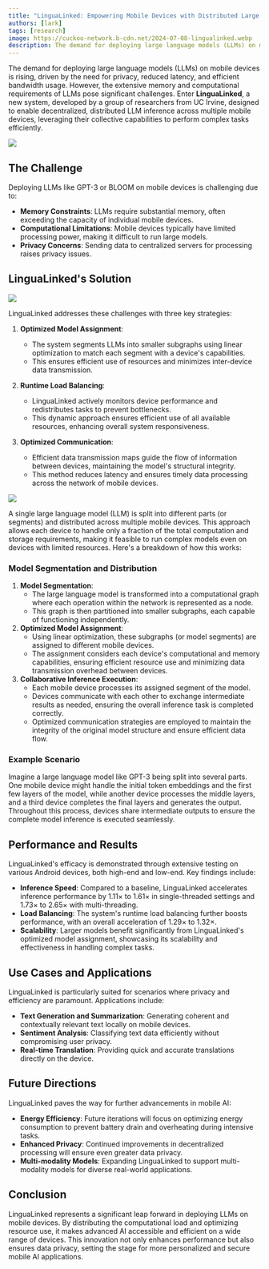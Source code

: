 ```yaml
---
title: "LinguaLinked: Empowering Mobile Devices with Distributed Large Language Models"
authors: [lark]
tags: [research]
image: https://cuckoo-network.b-cdn.net/2024-07-08-lingualinked.webp
description: The demand for deploying large language models (LLMs) on mobile devices is rising, driven by the need for privacy, reduced latency, and efficient bandwidth usage. However, the extensive memory and computational requirements of LLMs pose significant challenges.
---
```



The demand for deploying large language models (LLMs) on mobile devices is rising, driven by the need for privacy, reduced latency, and efficient bandwidth usage. However, the extensive memory and computational requirements of LLMs pose significant challenges. Enter **LinguaLinked**, a new system, developed by a group of researchers from UC Irvine, designed to enable decentralized, distributed LLM inference across multiple mobile devices, leveraging their collective capabilities to perform complex tasks efficiently.

![](https://cuckoo-network.b-cdn.net/2024-07-08-lingualinked.webp)

## The Challenge

Deploying LLMs like GPT-3 or BLOOM on mobile devices is challenging due to:
- **Memory Constraints**: LLMs require substantial memory, often exceeding the capacity of individual mobile devices.
- **Computational Limitations**: Mobile devices typically have limited processing power, making it difficult to run large models.
- **Privacy Concerns**: Sending data to centralized servers for processing raises privacy issues.

## LinguaLinked's Solution

![](https://cuckoo-network.b-cdn.net/lingualinked.webp)

LinguaLinked addresses these challenges with three key strategies:

1. **Optimized Model Assignment**:
   - The system segments LLMs into smaller subgraphs using linear optimization to match each segment with a device's capabilities.
   - This ensures efficient use of resources and minimizes inter-device data transmission.

2. **Runtime Load Balancing**:
   - LinguaLinked actively monitors device performance and redistributes tasks to prevent bottlenecks.
   - This dynamic approach ensures efficient use of all available resources, enhancing overall system responsiveness.

3. **Optimized Communication**:
   - Efficient data transmission maps guide the flow of information between devices, maintaining the model's structural integrity.
   - This method reduces latency and ensures timely data processing across the network of mobile devices.

![](https://cuckoo-network.b-cdn.net/lingualinked-lb.webp)



A single large language model (LLM) is split into different parts (or segments) and distributed across multiple mobile devices. This approach allows each device to handle only a fraction of the total computation and storage requirements, making it feasible to run complex models even on devices with limited resources. Here's a breakdown of how this works:

### Model Segmentation and Distribution

1. **Model Segmentation**:
   - The large language model is transformed into a computational graph where each operation within the network is represented as a node.
   - This graph is then partitioned into smaller subgraphs, each capable of functioning independently.
2. **Optimized Model Assignment**:
   - Using linear optimization, these subgraphs (or model segments) are assigned to different mobile devices.
   - The assignment considers each device's computational and memory capabilities, ensuring efficient resource use and minimizing data transmission overhead between devices.
3. **Collaborative Inference Execution**:
   - Each mobile device processes its assigned segment of the model.
   - Devices communicate with each other to exchange intermediate results as needed, ensuring the overall inference task is completed correctly.
   - Optimized communication strategies are employed to maintain the integrity of the original model structure and ensure efficient data flow.

### Example Scenario

Imagine a large language model like GPT-3 being split into several parts. One mobile device might handle the initial token embeddings and the first few layers of the model, while another device processes the middle layers, and a third device completes the final layers and generates the output. Throughout this process, devices share intermediate outputs to ensure the complete model inference is executed seamlessly.

## Performance and Results

LinguaLinked's efficacy is demonstrated through extensive testing on various Android devices, both high-end and low-end. Key findings include:

- **Inference Speed**: Compared to a baseline, LinguaLinked accelerates inference performance by 1.11× to 1.61× in single-threaded settings and 1.73× to 2.65× with multi-threading.
- **Load Balancing**: The system's runtime load balancing further boosts performance, with an overall acceleration of 1.29× to 1.32×.
- **Scalability**: Larger models benefit significantly from LinguaLinked's optimized model assignment, showcasing its scalability and effectiveness in handling complex tasks.

## Use Cases and Applications

LinguaLinked is particularly suited for scenarios where privacy and efficiency are paramount. Applications include:

- **Text Generation and Summarization**: Generating coherent and contextually relevant text locally on mobile devices.
- **Sentiment Analysis**: Classifying text data efficiently without compromising user privacy.
- **Real-time Translation**: Providing quick and accurate translations directly on the device.

## Future Directions

LinguaLinked paves the way for further advancements in mobile AI:

- **Energy Efficiency**: Future iterations will focus on optimizing energy consumption to prevent battery drain and overheating during intensive tasks.
- **Enhanced Privacy**: Continued improvements in decentralized processing will ensure even greater data privacy.
- **Multi-modality Models**: Expanding LinguaLinked to support multi-modality models for diverse real-world applications.

## Conclusion

LinguaLinked represents a significant leap forward in deploying LLMs on mobile devices. By distributing the computational load and optimizing resource use, it makes advanced AI accessible and efficient on a wide range of devices. This innovation not only enhances performance but also ensures data privacy, setting the stage for more personalized and secure mobile AI applications.
